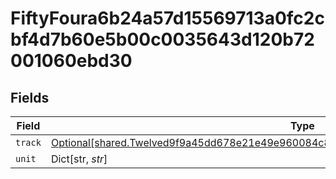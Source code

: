 # FiftyFoura6b24a57d15569713a0fc2cbf4d7b60e5b00c0035643d120b72001060ebd30


## Fields

| Field                                                                                                                                                                                | Type                                                                                                                                                                                 | Required                                                                                                                                                                             | Description                                                                                                                                                                          |
| ------------------------------------------------------------------------------------------------------------------------------------------------------------------------------------ | ------------------------------------------------------------------------------------------------------------------------------------------------------------------------------------ | ------------------------------------------------------------------------------------------------------------------------------------------------------------------------------------ | ------------------------------------------------------------------------------------------------------------------------------------------------------------------------------------ |
| `track`                                                                                                                                                                              | [Optional[shared.Twelved9f9a45dd678e21e49e960084c87d9e541aadd0c26b6e676a00139e89b6915]](../../models/shared/twelved9f9a45dd678e21e49e960084c87d9e541aadd0c26b6e676a00139e89b6915.md) | :heavy_minus_sign:                                                                                                                                                                   | N/A                                                                                                                                                                                  |
| `unit`                                                                                                                                                                               | Dict[str, *str*]                                                                                                                                                                     | :heavy_minus_sign:                                                                                                                                                                   | N/A                                                                                                                                                                                  |